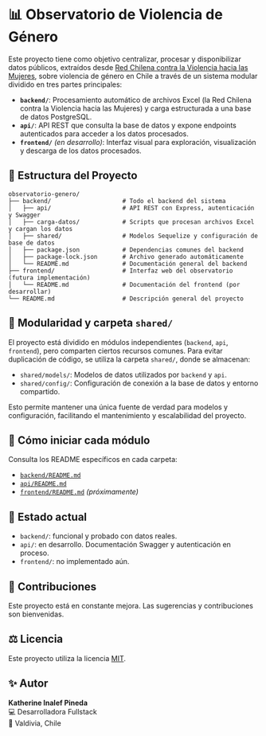 # 📊 Observatorio de Violencia de Género

Este proyecto tiene como objetivo centralizar, procesar y disponibilizar datos públicos, extraídos desde [Red Chilena contra la Violencia hacia las Mujeres](https://www.nomasviolenciacontramujeres.cl/), sobre violencia de género en Chile a través de un sistema modular dividido en tres partes principales:

- **`backend/`**: Procesamiento automático de archivos Excel (la Red Chilena contra la Violencia hacia las Mujeres) y carga estructurada a una base de datos PostgreSQL.
- **`api/`**: API REST que consulta la base de datos y expone endpoints autenticados para acceder a los datos procesados.
- **`frontend/`** *(en desarrollo)*: Interfaz visual para exploración, visualización y descarga de los datos procesados.

## 📁 Estructura del Proyecto

```
observatorio-genero/
├── backend/                    # Todo el backend del sistema
│   ├── api/                    # API REST con Express, autenticación y Swagger
│   ├── carga-datos/            # Scripts que procesan archivos Excel y cargan los datos
│   ├── shared/                 # Modelos Sequelize y configuración de base de datos
│   ├── package.json            # Dependencias comunes del backend
│   ├── package-lock.json       # Archivo generado automáticamente
│   └── README.md               # Documentación general del backend
├── frontend/                   # Interfaz web del observatorio (futura implementación)
│   └── README.md               # Documentación del frontend (por desarrollar)
└── README.md                   # Descripción general del proyecto
```

## 🔄 Modularidad y carpeta `shared/`

El proyecto está dividido en módulos independientes (`backend`, `api`, `frontend`), pero comparten ciertos recursos comunes. Para evitar duplicación de código, se utiliza la carpeta `shared/`, donde se almacenan:

- `shared/models/`: Modelos de datos utilizados por `backend` y `api`.
- `shared/config/`: Configuración de conexión a la base de datos y entorno compartido.

Esto permite mantener una única fuente de verdad para modelos y configuración, facilitando el mantenimiento y escalabilidad del proyecto.

## 🚀 Cómo iniciar cada módulo

Consulta los README específicos en cada carpeta:

- [`backend/README.md`](./backend/README.md)
- [`api/README.md`](./api/README.md)
- [`frontend/README.md`](./frontend/README.md) *(próximamente)*

## 📌 Estado actual

- `backend/`: funcional y probado con datos reales.
- `api/`: en desarrollo. Documentación Swagger y autenticación en proceso.
- `frontend/`: no implementado aún.

## 🤝 Contribuciones

Este proyecto está en constante mejora. Las sugerencias y contribuciones son bienvenidas.

## ⚖️ Licencia

Este proyecto utiliza la licencia [MIT](./LICENSE).

## ✨ Autor

**Katherine Inalef Pineda**  
💻 Desarrolladora Fullstack  
📍 Valdivia, Chile
